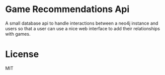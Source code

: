 # Game Recommendations Api

A small database api to handle interactions between a neo4j instance and users so that a user can use a nice web interface to add their relationships with games.

# License

MIT
